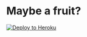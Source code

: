 # Maybe a fruit?


[![Deploy to Heroku](https://www.herokucdn.com/deploy/button.svg)](https://heroku.com/deploy?template=https://github.com/BinBashBanana/T1T4N1UMN3TW0RK_qweundz)